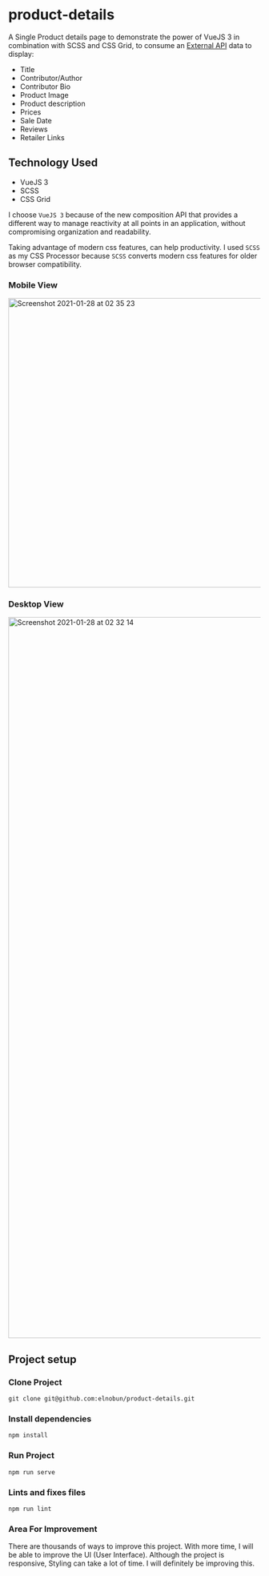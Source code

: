 # product-details
A Single Product details page to demonstrate the power of
VueJS 3 in combination with SCSS and CSS Grid, to consume 
an [External API](https://v3-static.supadu.io/dev/products/9780060577315.json)
data to display:
- Title
- Contributor/Author
- Contributor Bio
- Product Image
- Product description
- Prices
- Sale Date
- Reviews
- Retailer Links

## Technology Used
- VueJS 3
- SCSS
- CSS Grid

I choose `VueJS 3` because of the new composition API that provides a different way 
to manage reactivity at all points in an application, 
without compromising organization and readability.

Taking advantage of modern css features, can help productivity. I used `SCSS` as my
CSS Processor because `SCSS` converts modern css features for older browser
compatibility.

### Mobile View
<img width="578" alt="Screenshot 2021-01-28 at 02 35 23" src="https://user-images.githubusercontent.com/15114201/106081828-80e8a280-6111-11eb-9e39-5a1abd775eed.png">

### Desktop View
<img width="1440" alt="Screenshot 2021-01-28 at 02 32 14" src="https://user-images.githubusercontent.com/15114201/106081667-3109db80-6111-11eb-8a29-ef541fa7c15c.png">

## Project setup

### Clone Project
```
git clone git@github.com:elnobun/product-details.git
```

### Install dependencies
```
npm install
```

### Run Project
```
npm run serve
```

### Lints and fixes files
```
npm run lint
```

### Area For Improvement
There are thousands of ways to improve this project.
With more time, I will be able to improve the UI (User Interface).
Although the project is responsive, Styling can take a lot of time.
I will definitely be improving this.

